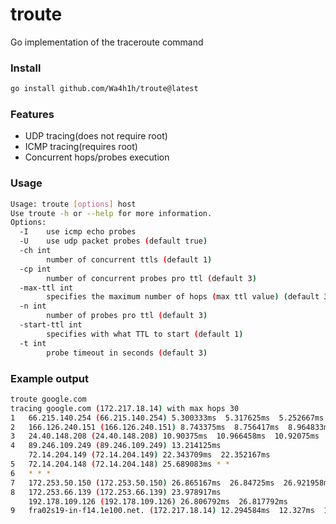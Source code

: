 # troute
Go implementation of the traceroute command

### Install
```bash
go install github.com/Wa4h1h/troute@latest
```

### Features
* UDP tracing(does not require root)
* ICMP tracing(requires root)
* Concurrent hops/probes execution

### Usage
```bash
Usage: troute [options] host
Use troute -h or --help for more information.
Options:
  -I	use icmp echo probes
  -U	use udp packet probes (default true)
  -ch int
    	number of concurrent ttls (default 1)
  -cp int
    	number of concurrent probes pro ttl (default 3)
  -max-ttl int
    	specifies the maximum number of hops (max ttl value) (default 30)
  -n int
    	number of probes pro ttl (default 3)
  -start-ttl int
    	specifies with what TTL to start (default 1)
  -t int
    	probe timeout in seconds (default 3)
```

### Example output
```bash
troute google.com                                                                
tracing google.com (172.217.18.14) with max hops 30
1	66.215.140.254 (66.215.140.254) 5.300333ms  5.317625ms  5.252667ms
2	166.126.240.151 (166.126.240.151) 8.743375ms  8.756417ms  8.964833ms
3	24.40.148.208 (24.40.148.208) 10.90375ms  10.966458ms  10.92075ms
4	89.246.109.249 (89.246.109.249) 13.214125ms
	72.14.204.149 (72.14.204.149) 22.343709ms  22.352167ms
5	72.14.204.148 (72.14.204.148) 25.689083ms * *
6	* * *
7	172.253.50.150 (172.253.50.150) 26.865167ms  26.84725ms  26.921958ms
8	172.253.66.139 (172.253.66.139) 23.978917ms
	192.178.109.126 (192.178.109.126) 26.806792ms  26.817792ms
9	fra02s19-in-f14.1e100.net. (172.217.18.14) 12.294584ms  12.327ms  12.480791ms
```